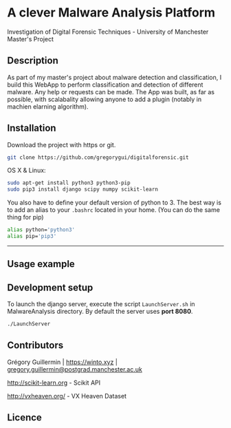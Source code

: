 # A clever Malware Analysis Platform
Investigation of Digital Forensic Techniques - University of Manchester Master's Project

## Description

As part of my master's project about malware detection and classification, I build this WebApp to perform classification and detection of different malware.
Any help or requests can be made. The App was built, as far as possible, with scalabality allowing anyone to add a plugin (notably in machien elarning algorithm).

## Installation

Download the project with https or git.
```sh
git clone https://github.com/gregorygui/digitalforensic.git
```

OS X & Linux:

```sh
sudo apt-get install python3 python3-pip
sudo pip3 install django scipy numpy scikit-learn
```

You also have to define your default version of python to 3.
The best way is to add an alias to your ```.bashrc``` located in your home. (You can do the same thing for pip)

```sh
alias python='python3'
alias pip='pip3'
```

***

## Usage example

## Development setup

To launch the django server, execute the script ```LaunchServer.sh``` in MalwareAnalysis directory. By default the server uses **port 8080**.
```sh
./LaunchServer
```

## Contributors

Grégory Guillermin | https://winto.xyz | gregory.guillermin@postgrad.manchester.ac.uk

http://scikit-learn.org - Scikit API

http://vxheaven.org/ - VX Heaven Dataset

## Licence